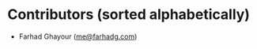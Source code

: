 Contributors (sorted alphabetically)
====================================================
* Farhad Ghayour (me@farhadg.com)
